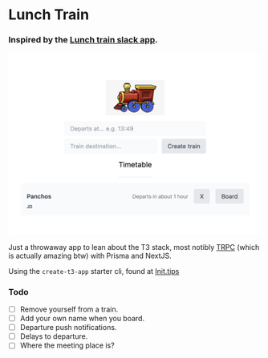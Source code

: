 # Lunch Train

### Inspired by the [Lunch train slack app](https://slack.com/apps/A1BES823B-lunch-train).

![alt text](screenshot.png "Lunch train screenshot")

Just a throwaway app to lean about the T3 stack, most notibly [TRPC](https://trpc.io/) (which is actually amazing btw) with Prisma and NextJS.

Using the `create-t3-app` starter cli, found at [Init.tips](https://init.tips/)

### Todo
- [ ] Remove yourself from a train.
- [ ] Add your own name when you board.
- [ ] Departure push notifications.
- [ ] Delays to departure.
- [ ] Where the meeting place is?